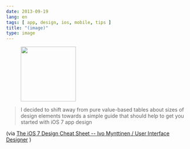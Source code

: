 ```yaml
---
date: 2013-09-19
lang: en
tags: [ app, design, ios, mobile, tips ]
title: "(image)"
type: image
---
```


<figure>
<a
href="https://hugo.ferreira.cc/i-decided-to-shift-away-from-pure-value-based/attachment/379/"
rel="attachment"><img
src="https://hugo.ferreira.cc/wp-content/uploads/2013/09/tumblr_mtdg6qYvhq1qz82meo1_1280-150x150.jpg"
width="150" height="150" /></a></figure>

> I decided to shift away from pure value-based tables about sizes of
> design elements towards a simple guide that should help to get you
> started with iOS 7 app design

(via [The iOS 7 Design Cheat Sheet -- Ivo Mynttinen / User Interface
Designer](http://ivomynttinen.com/blog/the-ios-7-design-cheat-sheet/) )

